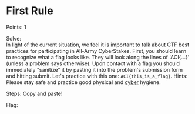 # First Rule

Points: 1

Solve:\
In light of the current situation, we feel it is important to talk about CTF best practices for participating in All-Army CyberStakes. First, you should learn to recognize what a flag looks like. They will look along the lines of 'ACI{...}' (unless a problem says otherwise). Upon contact with a flag you should immediately "sanitize" it by pasting it into the problem's submission form and hitting submit. Let's practice with this one: `ACI{this_is_a_flag}`.
Hints:\
Please stay safe and practice good physical and [cyber](https://www.arcyber.army.mil/Info/Fact-Sheets/Fact-Sheet-View-Page/Article/1425566/cybersecurity-fact-sheet-10-cybersecurity-tips/) hygiene.

Steps:
Copy and paste!

Flag: <!-- ACI{this_is_a_flag} -->
